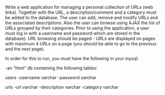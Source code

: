 Write a web application for managing a personal collection of URLs (web links). Together with the URL, a description/comment and a category must be added to the database. The user can add, remove and modify URLs and the associated descriptions. Also the user can browse using AJAX the list of URLs grouped by their categories. Prior to using the application, a user must log in with a username and password which are stored in the database). URL browsing should be paged - URLs are displayed on pages with maximum 4 URLs on a page (you should be able to go to the previous and the next page).

In order for this to run, you must have the following in your mysql:

-an "html" db containing the following tables:

users
	-username varchar
	-password varchar

urls
	-url varchar
	-description varchar
	-category varchar